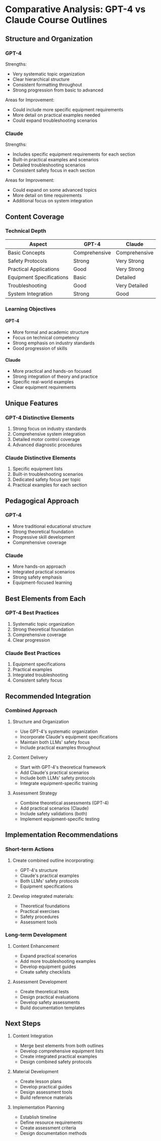 # Comparative Analysis: GPT-4 vs Claude Course Outlines

## Structure and Organization

### GPT-4
Strengths:
- Very systematic topic organization
- Clear hierarchical structure
- Consistent formatting throughout
- Strong progression from basic to advanced

Areas for Improvement:
- Could include more specific equipment requirements
- More detail on practical examples needed
- Could expand troubleshooting scenarios

### Claude
Strengths:
- Includes specific equipment requirements for each section
- Built-in practical examples and scenarios
- Detailed troubleshooting scenarios
- Consistent safety focus in each section

Areas for Improvement:
- Could expand on some advanced topics
- More detail on time requirements
- Additional focus on system integration

## Content Coverage

### Technical Depth
| Aspect | GPT-4 | Claude |
|--------|--------|---------|
| Basic Concepts | Comprehensive | Comprehensive |
| Safety Protocols | Strong | Very Strong |
| Practical Applications | Good | Very Strong |
| Equipment Specifications | Basic | Detailed |
| Troubleshooting | Good | Very Detailed |
| System Integration | Strong | Good |

### Learning Objectives

#### GPT-4
- More formal and academic structure
- Focus on technical competency
- Strong emphasis on industry standards
- Good progression of skills

#### Claude
- More practical and hands-on focused
- Strong integration of theory and practice
- Specific real-world examples
- Clear equipment requirements

## Unique Features

### GPT-4 Distinctive Elements
1. Strong focus on industry standards
2. Comprehensive system integration
3. Detailed motor control coverage
4. Advanced diagnostic procedures

### Claude Distinctive Elements
1. Specific equipment lists
2. Built-in troubleshooting scenarios
3. Dedicated safety focus per topic
4. Practical examples for each section

## Pedagogical Approach

### GPT-4
- More traditional educational structure
- Strong theoretical foundation
- Progressive skill development
- Comprehensive coverage

### Claude
- More hands-on approach
- Integrated practical scenarios
- Strong safety emphasis
- Equipment-focused learning

## Best Elements from Each

### GPT-4 Best Practices
1. Systematic topic organization
2. Strong theoretical foundation
3. Comprehensive coverage
4. Clear progression

### Claude Best Practices
1. Equipment specifications
2. Practical examples
3. Integrated troubleshooting
4. Consistent safety focus

## Recommended Integration

### Combined Approach
1. Structure and Organization
   - Use GPT-4's systematic organization
   - Incorporate Claude's equipment specifications
   - Maintain both LLMs' safety focus
   - Include practical examples throughout

2. Content Delivery
   - Start with GPT-4's theoretical framework
   - Add Claude's practical scenarios
   - Include both LLMs' safety protocols
   - Integrate equipment-specific training

3. Assessment Strategy
   - Combine theoretical assessments (GPT-4)
   - Add practical scenarios (Claude)
   - Include safety validations (both)
   - Implement equipment-specific testing

## Implementation Recommendations

### Short-term Actions
1. Create combined outline incorporating:
   - GPT-4's structure
   - Claude's practical examples
   - Both LLMs' safety protocols
   - Equipment specifications

2. Develop integrated materials:
   - Theoretical foundations
   - Practical exercises
   - Safety procedures
   - Assessment tools

### Long-term Development
1. Content Enhancement
   - Expand practical scenarios
   - Add more troubleshooting examples
   - Develop equipment guides
   - Create safety checklists

2. Assessment Development
   - Create theoretical tests
   - Design practical evaluations
   - Develop safety assessments
   - Build documentation templates

## Next Steps

1. Content Integration
   - Merge best elements from both outlines
   - Develop comprehensive equipment lists
   - Create integrated practical examples
   - Design combined safety protocols

2. Material Development
   - Create lesson plans
   - Develop practical guides
   - Design assessment tools
   - Build reference materials

3. Implementation Planning
   - Establish timeline
   - Define resource requirements
   - Create assessment criteria
   - Design documentation methods